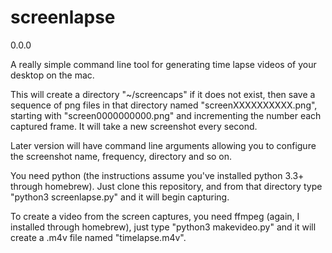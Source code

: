 screenlapse
===========
0.0.0

A really simple command line tool for generating time lapse videos of your desktop on the mac.

This will create a directory "~/screencaps" if it does not exist, then save a sequence of png files in that directory named "screenXXXXXXXXXX.png", starting with "screen0000000000.png" and incrementing the number each captured frame. It will take
a new screenshot every second.

Later version will have command line arguments allowing you to configure the screenshot name, frequency, directory and so on.

You need python (the instructions assume you've installed python 3.3+ through homebrew). Just clone this repository, and from that directory type "python3 screenlapse.py" and it will begin capturing.

To create a video from the screen captures, you need ffmpeg (again, I installed through homebrew), just type "python3 makevideo.py" and it will create a .m4v file named "timelapse.m4v".

